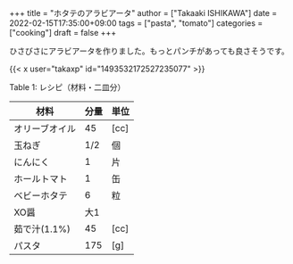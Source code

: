 +++
title = "ホタテのアラビアータ"
author = ["Takaaki ISHIKAWA"]
date = 2022-02-15T17:35:00+09:00
tags = ["pasta", "tomato"]
categories = ["cooking"]
draft = false
+++

ひさびさにアラビアータを作りました。もっとパンチがあっても良さそうです。  

{{< x user="takaxp" id="1493532172527235077" >}}  

<div class="table-caption">
  <span class="table-number">Table 1</span>:
  レシピ（材料・二皿分）
</div>

| 材料      | 分量 | 単位 |
|---------|----|----|
| オリーブオイル | 45  | [cc] |
| 玉ねぎ    | 1/2 | 個   |
| にんにく  | 1   | 片   |
| ホールトマト | 1   | 缶   |
| ベビーホタテ | 6   | 粒   |
| XO醤      | 大1 |      |
| 茹で汁(1.1%) | 45  | [cc] |
| パスタ    | 175 | [g]  |
